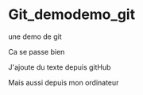 # Git_demodemo_git
une demo de git

Ca se passe bien

J'ajoute du texte depuis gitHub

Mais aussi depuis mon ordinateur

